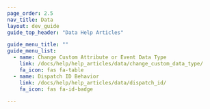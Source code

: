 ```yaml
---
page_order: 2.5
nav_title: Data
layout: dev_guide
guide_top_header: "Data Help Articles"

guide_menu_title: ""
guide_menu_list:
  - name: Change Custom Attribute or Event Data Type
    link: /docs/help/help_articles/data/change_custom_data_type/
    fa_icon: fas fa-table
  - name: Dispatch ID Behavior
    link: /docs/help/help_articles/data/dispatch_id/
    fa_icon: fas fa-id-badge

---
```

